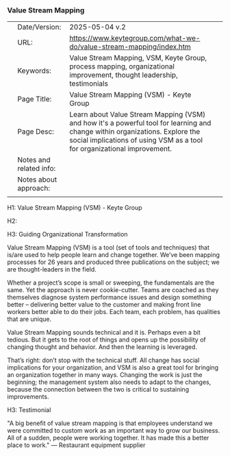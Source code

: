 ### Value Stream Mapping

|     |                         |                                                                                                                                                                                                          |     |
| --- | ----------------------- | -------------------------------------------------------------------------------------------------------------------------------------------------------------------------------------------------------- | --- |
|     | Date/Version:           | 2025-05-04 v.2                                                                                                                                                                                           |     |
|     | URL:                    | https://www.keytegroup.com/what-we-do/value-stream-mapping/index.htm                                                                                                                                     |     |
|     | Keywords:               | Value Stream Mapping, VSM, Keyte Group, process mapping, organizational improvement, thought leadership, testimonials                                                                                    |     |
|     | Page Title:             | Value Stream Mapping (VSM) - Keyte Group                                                                                                                                                                 |     |
|     | Page Desc:              | Learn about Value Stream Mapping (VSM) and how it's a powerful tool for learning and change within organizations. Explore the social implications of using VSM as a tool for organizational improvement. |     |
|     | Notes and related info: |                                                                                                                                                                                                          |     |
|     | Notes about approach:   |                                                                                                                                                                                                          |     |
|     |                         |                                                                                                                                                                                                          |     |

H1: Value Stream Mapping (VSM) - Keyte Group

H2: 

H3: Guiding Organizational Transformation

Value Stream Mapping (VSM) is a tool (set of tools and techniques) that is/are used to help people learn and change together. We’ve been mapping processes for 26 years and produced three publications on the subject; we are thought-leaders in the field.

Whether a project’s scope is small or sweeping, the fundamentals are the same. Yet the approach is never cookie-cutter. Teams are coached as they themselves diagnose system performance issues and design something better – delivering better value to the customer and making front line workers better able to do their jobs. Each team, each problem, has qualities that are unique. 

Value Stream Mapping sounds technical and it is. Perhaps even a bit tedious. But it gets to the root of things and opens up the possibility of changing thought and behavior. And then the learning is leveraged.

That’s right: don’t stop with the technical stuff. All change has social implications for your organization, and VSM is also a great tool for bringing an organization together in many ways. Changing the work is just the beginning; the management system also needs to adapt to the changes, because the connection between the two is critical to sustaining improvements.

H3: Testimonial

"A big benefit of value stream mapping is that employees understand we were committed to custom work as an important way to grow our business. All of a sudden, people were working together. It has made this a better place to work." 
— Restaurant equipment supplier